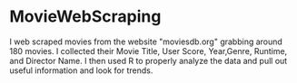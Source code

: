# MovieWebScraping
I web scraped movies from the website "moviesdb.org" grabbing around 180 movies. I collected their Movie Title, User Score, Year,Genre, Runtime, and Director Name. I then used R to properly analyze the data and pull out useful information and look for trends.
